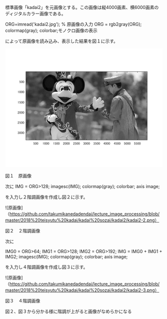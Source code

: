 標準画像「kadai2」を元画像とする。この画像は縦4000画素、横6000画素のディジタルカラー画像である。

ORG=imread('kadai2.jpg'); % 原画像の入力
ORG = rgb2gray(ORG); colormap(gray); colorbar;モノクロ画像の表示

によって原画像を読み込み、表示した結果を図１に示す。

![原画像](https://github.com/takumikanedadendai/lecture_image_processing/blob/master/2018%20teisyutu%20kadai/kadai%20sozai/kadai2/kadai2-1.png)


図１　原画像

次に
IMG = ORG>128;
imagesc(IMG); colormap(gray); colorbar;  axis image;

を入力し２階調画像を作成し図２に示す。

![原画像]（https://github.com/takumikanedadendai/lecture_image_processing/blob/master/2018%20teisyutu%20kadai/kadai%20sozai/kadai2/kadai2-2.png）

図２　２階調画像

次に

IMG0 = ORG>64;
IMG1 = ORG>128;
IMG2 = ORG>192;
IMG = IMG0 + IMG1 + IMG2;
imagesc(IMG); colormap(gray); colorbar;  axis image;

を入力し４階調画像を作成し図３に示す。

![原画像]（https://github.com/takumikanedadendai/lecture_image_processing/blob/master/2018%20teisyutu%20kadai/kadai%20sozai/kadai2/kadai2-3.png）


図３　４階調画像


図２、図３から分かる様に階調が上がると画像がなめらかになる
